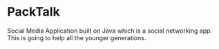 # PackTalk
Social Media Application built on Java which is a social networking app. 
This is going to help all the younger generations.
